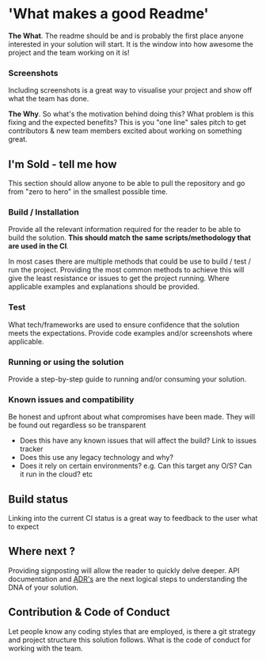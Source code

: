 # 'What makes a good Readme'

**The What**. The readme should be and is probably the first place anyone interested in your solution will start. It is the window into how awesome the project and the team working on it is!

### Screenshots

Including screenshots is a great way to visualise your project and show off what the team has done.

**The Why**. So what's the motivation behind doing this? What problem is this fixing and the expected benefits? This is you "one line" sales pitch to get contributors & new team members excited about working on something great.

## I'm Sold - tell me how

This section should allow anyone to be able to pull the repository and go from "zero to hero" in the smallest possible time.

### Build / Installation

Provide all the relevant information required for the reader to be able to build the solution. **This should match the same scripts/methodology that are used in the CI**.

In most cases there are multiple methods that could be use to build / test / run the project. Providing the most common methods to achieve this will give the least resistance or issues to get the project running. Where applicable examples and explanations should be provided.

### Test

What tech/frameworks are used to ensure confidence that the solution meets the expectations. Provide code examples and/or screenshots where applicable.

### Running or using the solution

Provide a step-by-step guide to running and/or consuming your solution.

### Known issues and compatibility

Be honest and upfront about what compromises have been made. They will be found out regardless so be transparent

* Does this have any known issues that will affect the build? Link to issues tracker
* Does this use any legacy technology and why?
* Does it rely on certain environments? e.g. Can this target any O/S? Can it run in the cloud? etc

## Build status

Linking into the current CI status is a great way to feedback to the user what to expect

## Where next ?

Providing signposting will allow the reader to quickly delve deeper. API documentation and [ADR's](https://adr.github.io/) are the next logical steps to understanding the DNA of your solution.

## Contribution & Code of Conduct

Let people know any coding styles that are employed, is there a git strategy and project structure this solution follows. What is the code of conduct for working with the team.
